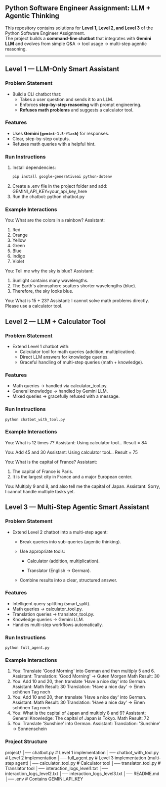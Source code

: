 ## Python Software Engineer Assignment: LLM + Agentic Thinking

This repository contains solutions for **Level 1, Level 2, and Level 3** of the Python Software Engineer Assignment.  
The project builds a **command-line chatbot** that integrates with **Gemini LLM** and evolves from simple Q&A → tool usage → multi-step agentic reasoning.

---

## Level 1 — LLM-Only Smart Assistant
### Problem Statement
- Build a CLI chatbot that:
  - Takes a user question and sends it to an LLM.
  - Enforces **step-by-step reasoning** with prompt engineering.
  - **Refuses math problems** and suggests a calculator tool.

### Features
- Uses **Gemini (`gemini-1.5-flash`)** for responses.
- Clear, step-by-step outputs.
- Refuses math queries with a helpful hint.

### Run Instructions
1. Install dependencies:
   ```bash
   pip install google-generativeai python-dotenv
2. Create a .env file in the project folder and add:
    GEMINI_API_KEY=your_api_key_here
3. Run the chatbot:
    python chatbot.py
### Example Interactions
You: What are the colors in a rainbow?
Assistant:
1. Red
2. Orange
3. Yellow
4. Green
5. Blue
6. Indigo
7. Violet

You: Tell me why the sky is blue?
Assistant:
1. Sunlight contains many wavelengths.
2. The Earth's atmosphere scatters shorter wavelengths (blue).
3. Therefore, the sky looks blue.

You: What is 15 + 23?
Assistant: I cannot solve math problems directly. Please use a calculator tool.
## Level 2 — LLM + Calculator Tool
### Problem Statement
- Extend Level 1 chatbot with:
    - Calculator tool for math queries (addition, multiplication).
    - Direct LLM answers for knowledge queries.
    - Graceful handling of multi-step queries (math + knowledge).
### Features
- Math queries → handled via calculator_tool.py.
- General knowledge → handled by Gemini LLM.
- Mixed queries → gracefully refused with a message.
### Run Instructions
    python chatbot_with_tool.py
### Example Interactions
You: What is 12 times 7?
Assistant: Using calculator tool... Result = 84

You: Add 45 and 30
Assistant: Using calculator tool... Result = 75

You: What is the capital of France?
Assistant:
1. The capital of France is Paris.
2. It is the largest city in France and a major European center.

You: Multiply 9 and 8, and also tell me the capital of Japan.
Assistant: Sorry, I cannot handle multiple tasks yet.

## Level 3 — Multi-Step Agentic Smart Assistant
### Problem Statement
- Extend Level 2 chatbot into a multi-step agent:

    - Break queries into sub-queries (agentic thinking).

    - Use appropriate tools:

        - Calculator (addition, multiplication).

        - Translator (English → German).

    - Combine results into a clear, structured answer.
### Features
- Intelligent query splitting (smart_split).
- Math queries → calculator_tool.py.
- Translation queries → translator_tool.py.
- Knowledge queries → Gemini LLM.
- Handles multi-step workflows automatically.
### Run Instructions
    python full_agent.py
### Example Interactions
1.  You: Translate 'Good Morning' into German and then multiply 5 and 6.
    Assistant:
    Translation: 'Good Morning' → Guten Morgen
    Math Result: 30
2.  You: Add 10 and 20, then translate 'Have a nice day' into German.
    Assistant:
    Math Result: 30
    Translation: 'Have a nice day' → Einen schönen Tag noch
3.  You: Add 10 and 20, then translate 'Have a nice day' into German.
    Assistant:
    Math Result: 30
    Translation: 'Have a nice day' → Einen schönen Tag noch
4.  You: What is the capital of Japan and multiply 8 and 9?
    Assistant:
    General Knowledge: The capital of Japan is Tokyo.
    Math Result: 72
5.  You: Translate 'Sunshine' into German.
    Assistant:
    Translation: 'Sunshine' → Sonnenschein

### Project Structure
project/
│── chatbot.py                  # Level 1 implementation
│── chatbot_with_tool.py        # Level 2 implementation
│── full_agent.py               # Level 3 implementation (multi-step agent)
│── calculator_tool.py          # Calculator tool
│── translator_tool.py          # Translator tool
│── interaction_logs_level1.txt
│── interaction_logs_level2.txt
│── interaction_logs_level3.txt
│── README.md
│── .env                        # Contains GEMINI_API_KEY
